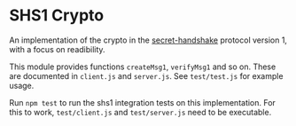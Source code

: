 # SHS1 Crypto
An implementation of the crypto in the [secret-handshake](https://github.com/auditdrivencrypto/secret-handshake) protocol version 1, with a focus on readibility.

This module provides functions `createMsg1`, `verifyMsg1` and so on. These are documented in `client.js` and `server.js`. See `test/test.js` for example usage.

Run `npm test` to run the shs1 integration tests on this implementation. For this to work, `test/client.js` and `test/server.js` need to be executable.
